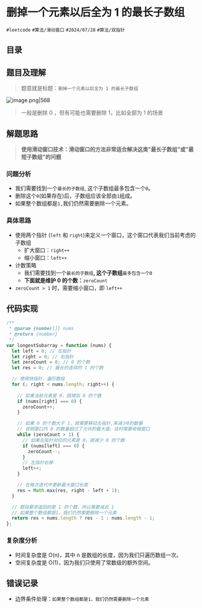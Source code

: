 
# 删掉一个元素以后全为 1 的最长子数组


`#leetcode`  `#算法/滑动窗口`  `#2024/07/28` `#算法/双指针`  


## 目录
<!-- toc -->
 ## 题目及理解 

> 题意就是标题：`删掉一个元素以后全为 1 的最长子数组`

![image.png|568](https://832-1310531898.cos.ap-beijing.myqcloud.com/f25f1a142fcf530dcaf2a1695946b6da.png)

>  一般是删除 0 ，但有可能也需要删除  1，比如全部为 1 的场景

## 解题思路

> **使用滑动窗口技术：滑动窗口的方法非常适合解决这类"最长子数组"或"最短子数组"的问题**

### 问题分析

- 我们需要找到一个`最长的子数组`, 这个子数组最多包含一个`0`。
- 删除这个`0`(如果存在)后，子数组应该全部由`1`组成。
- 如果整个数组都是`1,`我们仍然需要删除一个元素。

### 具体思路

- 使用两个指针 (`left` 和 `right`)来定义一个窗口，这个窗口代表我们当前考虑的子数组
   - 扩大窗口：`right++`
   - 缩小窗口：`left++`
- 计数策略
   - 我们需要找到一个`最长的子数组`**, 这个子数组**`最多包含一个0`
   - **下面就是维护 0 的个数：**`zeroCount`
- `zeroCount > 1` 时，需要缩小窗口，即 `left++ `

## 代码实现
```javascript
/**
 * @param {number[]} nums
 * @return {number}
 */
var longestSubarray = function (nums) {
  let left = 0; // 左指针
  let right = 0; // 右指针
  let zeroCount = 0; // 0 的个数
  let res = 0; // 最长的连续的 1 的个数

  // 使用快指针，遍历数组
  for (; right < nums.length; right++) {
    
    // 如果当前元素是 0，就增加 0 的个数
    if (nums[right] === 0) {
      zeroCount++;
    }

    // 如果 0 的个数大于 1，就需要移动左指针,来减少0的数量
    // 说明窗口内 0 的数量超过了允许的最大值，这时需要收缩窗口
    while (zeroCount > 1) {
      // 如果左指针对应的元素是 0，就减少 0 的个数
      if (nums[left] === 0) {
        zeroCount--;
      }
      // 左指针右移
      left++;
    }

    // 在每次迭代中更新最大窗口长度
    res = Math.max(res, right - left + 1);
  }

  // 题目要求返回的是 1 的个数，所以需要减去 1
  // 如果整个数组都是1，我们仍然需要删除一个元素
  return res < nums.length ? res - 1 : nums.length - 1;
};

```

### 复杂度分析

- 时间复杂度是 O(n)，其中 n 是数组的长度，因为我们只遍历数组一次。
- 空间复杂度是 O(1)，因为我们只使用了常数级的额外空间。

## 错误记录

- 边界条件处理：`如果整个数组都是1，我们仍然需要删除一个元素` 

